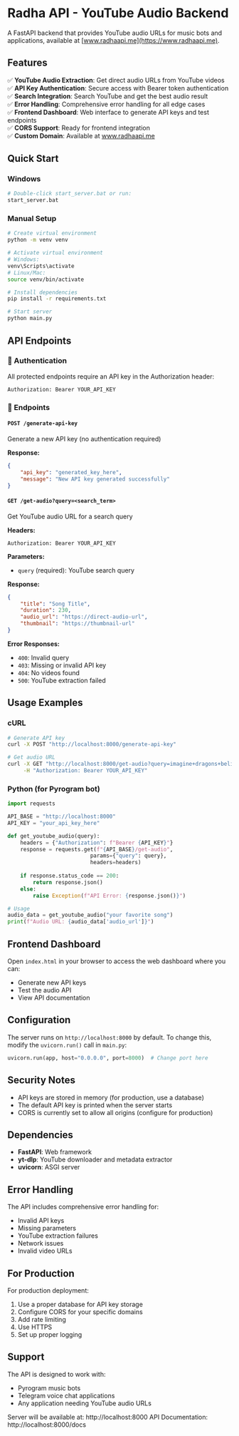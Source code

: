 # Radha API - YouTube Audio Backend

A FastAPI backend that provides YouTube audio URLs for music bots and applications, available at [www.radhaapi.me](https://www.radhaapi.me).

## Features

✅ **YouTube Audio Extraction**: Get direct audio URLs from YouTube videos  
✅ **API Key Authentication**: Secure access with Bearer token authentication  
✅ **Search Integration**: Search YouTube and get the best audio result  
✅ **Error Handling**: Comprehensive error handling for all edge cases  
✅ **Frontend Dashboard**: Web interface to generate API keys and test endpoints  
✅ **CORS Support**: Ready for frontend integration  
✅ **Custom Domain**: Available at www.radhaapi.me

## Quick Start

### Windows
```bash
# Double-click start_server.bat or run:
start_server.bat
```

### Manual Setup
```bash
# Create virtual environment
python -m venv venv

# Activate virtual environment
# Windows:
venv\Scripts\activate
# Linux/Mac:
source venv/bin/activate

# Install dependencies
pip install -r requirements.txt

# Start server
python main.py
```

## API Endpoints

### 🔐 Authentication
All protected endpoints require an API key in the Authorization header:
```
Authorization: Bearer YOUR_API_KEY
```

### 📡 Endpoints

#### `POST /generate-api-key`
Generate a new API key (no authentication required)

**Response:**
```json
{
    "api_key": "generated_key_here",
    "message": "New API key generated successfully"
}
```

#### `GET /get-audio?query=<search_term>`
Get YouTube audio URL for a search query

**Headers:**
```
Authorization: Bearer YOUR_API_KEY
```

**Parameters:**
- `query` (required): YouTube search query

**Response:**
```json
{
    "title": "Song Title",
    "duration": 230,
    "audio_url": "https://direct-audio-url",
    "thumbnail": "https://thumbnail-url"
}
```

**Error Responses:**
- `400`: Invalid query
- `403`: Missing or invalid API key
- `404`: No videos found
- `500`: YouTube extraction failed

## Usage Examples

### cURL
```bash
# Generate API key
curl -X POST "http://localhost:8000/generate-api-key"

# Get audio URL
curl -X GET "http://localhost:8000/get-audio?query=imagine+dragons+believer" \
     -H "Authorization: Bearer YOUR_API_KEY"
```

### Python (for Pyrogram bot)
```python
import requests

API_BASE = "http://localhost:8000"
API_KEY = "your_api_key_here"

def get_youtube_audio(query):
    headers = {"Authorization": f"Bearer {API_KEY}"}
    response = requests.get(f"{API_BASE}/get-audio", 
                          params={"query": query}, 
                          headers=headers)
    
    if response.status_code == 200:
        return response.json()
    else:
        raise Exception(f"API Error: {response.json()}")

# Usage
audio_data = get_youtube_audio("your favorite song")
print(f"Audio URL: {audio_data['audio_url']}")
```

## Frontend Dashboard

Open `index.html` in your browser to access the web dashboard where you can:
- Generate new API keys
- Test the audio API
- View API documentation

## Configuration

The server runs on `http://localhost:8000` by default. To change this, modify the `uvicorn.run()` call in `main.py`:

```python
uvicorn.run(app, host="0.0.0.0", port=8000)  # Change port here
```

## Security Notes

- API keys are stored in memory (for production, use a database)
- The default API key is printed when the server starts
- CORS is currently set to allow all origins (configure for production)

## Dependencies

- **FastAPI**: Web framework
- **yt-dlp**: YouTube downloader and metadata extractor
- **uvicorn**: ASGI server

## Error Handling

The API includes comprehensive error handling for:
- Invalid API keys
- Missing parameters
- YouTube extraction failures
- Network issues
- Invalid video URLs

## For Production

For production deployment:
1. Use a proper database for API key storage
2. Configure CORS for your specific domains
3. Add rate limiting
4. Use HTTPS
5. Set up proper logging

## Support

The API is designed to work with:
- Pyrogram music bots
- Telegram voice chat applications
- Any application needing YouTube audio URLs

Server will be available at: http://localhost:8000
API Documentation: http://localhost:8000/docs
